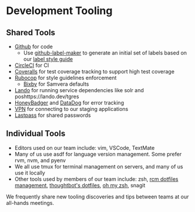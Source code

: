 # Development Tooling

## Shared Tools

* [Github](https://github.com/pulibrary) for code
  * Use [github-label-maker](https://github.com/pulibrary/github-label-maker) to generate an initial set of labels based on our [label style guide](https://github.com/pulibrary/pul_library_drupal/wiki/Issues-Label-Style-Guide)
* [CircleCI](https://circleci.com/gh/pulibrary) for CI
* [Coveralls](https://coveralls.io/github/pulibrary) for test coverage tracking to support high test coverage
* [Rubocop](https://github.com/bbatsov/rubocop) for style guidelines enforcement
  * [Bixby](https://github.com/samvera-labs/bixby) for Samvera defaults
* [Lando](https://lando.dev/) for running service dependencies like solr and poshttps://lando.dev/tgres
* [HoneyBadger](https://www.honeybadger.io/) and
  [DataDog](https://app.datadoghq.com/) for error tracking
* [VPN](https://princeton.service-now.com/snap?sys_id=6023&id=kb_article) for connecting to our staging applications
* [Lastpass](https://informationsecurity.princeton.edu/LastPass) for shared passwords

## Individual Tools

* Editors used on our team include: vim, VSCode, TextMate
* Many of us use asdf for language version management. Some prefer rvm, nvm, and pyenv
* We all use tmux for terminal management on servers, and many of us use it
  locally
* Other tools used by members of our team include: zsh, [rcm dotfiles management](https://github.com/thoughtbot/rcm), [thoughtbot's dotfiles](https://github.com/thoughtbot/dotfiles), [oh my zsh](https://ohmyz.sh/), snagit

We frequently share new tooling discoveries and tips between teams at our all-hands
meetings.
